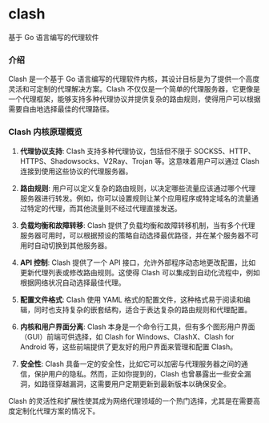 clash
===

基于 Go 语言编写的代理软件
### 介绍
Clash 是一个基于 Go 语言编写的代理软件内核，其设计目标是为了提供一个高度灵活和可定制的代理解决方案。Clash 不仅仅是一个简单的代理服务器，它更像是一个代理框架，能够支持多种代理协议并提供复杂的路由规则，使得用户可以根据需要自由地选择最佳的代理路径。

### Clash 内核原理概览

1. **代理协议支持**:
   Clash 支持多种代理协议，包括但不限于 SOCKS5、HTTP、HTTPS、Shadowsocks、V2Ray、Trojan 等。这意味着用户可以通过 Clash 连接到使用这些协议的代理服务器。

2. **路由规则**:
   用户可以定义复杂的路由规则，以决定哪些流量应该通过哪个代理服务器进行转发。例如，你可以设置规则让某个应用程序或特定域名的流量通过特定的代理，而其他流量则不经过代理直接发送。

3. **负载均衡和故障转移**:
   Clash 提供了负载均衡和故障转移机制，当有多个代理服务器可用时，可以根据预设的策略自动选择最优路径，并在某个服务器不可用时自动切换到其他服务器。

4. **API 控制**:
   Clash 提供了一个 API 接口，允许外部程序动态地更改配置，比如更新代理列表或修改路由规则。这使得 Clash 可以集成到自动化流程中，例如根据网络状况自动选择最佳代理。

5. **配置文件格式**:
   Clash 使用 YAML 格式的配置文件，这种格式易于阅读和编辑，同时也支持复杂的嵌套结构，适合于表达复杂的路由规则和代理配置。

6. **内核和用户界面分离**:
   Clash 本身是一个命令行工具，但有多个图形用户界面（GUI）前端可供选择，如 Clash for Windows、ClashX、Clash for Android 等，这些前端提供了更友好的用户界面来管理和配置 Clash。

7. **安全性**:
   Clash 具备一定的安全性，比如它可以加密与代理服务器之间的通信，保护用户的隐私。然而，正如你提到的，Clash 也曾暴露出一些安全漏洞，如路径穿越漏洞，这需要用户定期更新到最新版本以确保安全。

Clash 的灵活性和扩展性使其成为网络代理领域的一个热门选择，尤其是在需要高度定制化代理方案的情况下。